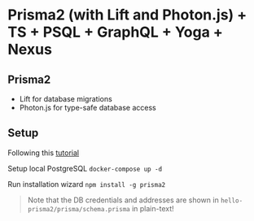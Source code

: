 # Prisma2 (with Lift and Photon.js) + TS + PSQL + GraphQL + Yoga + Nexus

## Prisma2
* Lift for database migrations
* Photon.js for type-safe database access

## Setup

Following this [tutorial](https://github.com/prisma/prisma2/blob/master/docs/tutorial.md)

Setup local PostgreSQL
`docker-compose up -d`

Run installation wizard
`npm install -g prisma2`

> Note that the DB credentials and addresses are shown in `hello-prisma2/prisma/schema.prisma` in plain-text!